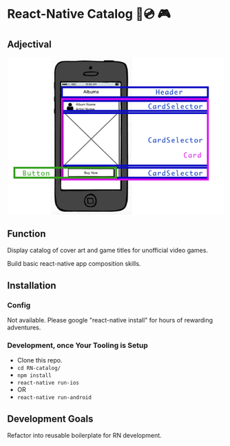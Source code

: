 # React-Native Catalog :iphone::cd: 🎮

## Adjectival

![screenshot](wireframe.png)

## Function

Display catalog of cover art and game titles for unofficial video games.

Build basic react-native app composition skills.

## Installation

### Config
Not available. Please google "react-native install" for hours of rewarding adventures.

### Development, once Your Tooling is Setup
+ Clone this repo.
+ ```cd RN-catalog/```
+ ```npm install```
+ ```react-native run-ios```
+ OR
+ ```react-native run-android```


## Development Goals

Refactor into reusable boilerplate for RN development.
